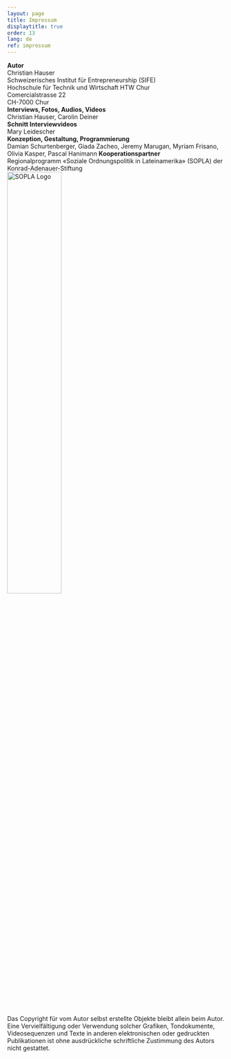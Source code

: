 ```yaml
---
layout: page
title: Impressum
displaytitle: true
order: 13
lang: de
ref: impressum
---
```

<div class="content">
<b>Autor</b><br>
Christian Hauser<br>
Schweizerisches Institut für Entrepreneurship (SIFE)<br>
Hochschule für Technik und Wirtschaft HTW Chur<br>
Comercialstrasse 22<br>
CH-7000 Chur<br>
<b>Interviews, Fotos, Audios, Videos</b><br>
Christian Hauser, Carolin Deiner<br>
<b>Schnitt Interviewvideos</b><br>
Mary Leidescher<br>
<b>Konzeption, Gestaltung, Programmierung</b><br>
Damian Schurtenberger, Giada Zacheo, Jeremy Marugan, Myriam Frisano, Olivia Kasper, Pascal Hanimann
<b>Kooperationspartner</b><br>
Regionalprogramm «Soziale Ordnungspolitik in Lateinamerika» (SOPLA) der Konrad-Adenauer-Stiftung<br>
<img src="{{ "kas.svg" | prepend: '/media/img/' | prepend: site.baseurl }}" alt="SOPLA Logo" style="width: 50%;" /><br>
Das Copyright für vom Autor selbst erstellte Objekte bleibt allein beim Autor. Eine Vervielfältigung oder Verwendung solcher Grafiken, Tondokumente, Videosequenzen und Texte in anderen elektronischen oder gedruckten Publikationen ist ohne ausdrückliche schriftliche Zustimmung des Autors nicht gestattet.
</div>
